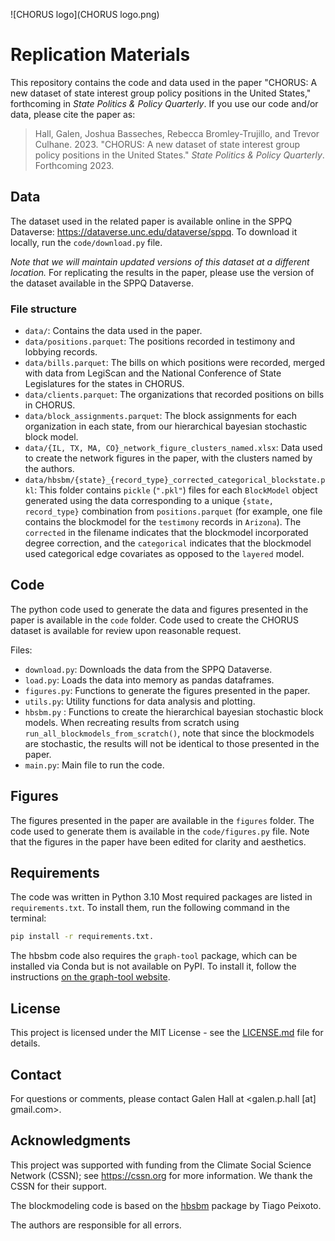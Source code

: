 ![CHORUS logo](CHORUS logo.png)

# Replication Materials
This repository contains the code and data used in the paper "CHORUS: A new dataset of state interest group policy positions in the United States," forthcoming in _State Politics & Policy Quarterly_.
If you use our code and/or data, please cite the paper as:

> Hall, Galen, Joshua Basseches, Rebecca Bromley-Trujillo, and Trevor Culhane. 2023. "CHORUS: A new dataset of state interest group policy positions in the United States." _State Politics & Policy Quarterly_. Forthcoming 2023.

## Data
The dataset used in the related paper is available online in the SPPQ Dataverse: https://dataverse.unc.edu/dataverse/sppq. To download it locally, run the `code/download.py` file.

_Note that we will maintain updated versions of this dataset at a different location._ For replicating the results in the paper, please use the version of the dataset available in the SPPQ Dataverse.

### File structure
- `data/`: Contains the data used in the paper.
- `data/positions.parquet`: The positions recorded in testimony and lobbying records.
- `data/bills.parquet`: The bills on which positions were recorded, merged with data from LegiScan and the National Conference of State Legislatures for the states in CHORUS.
- `data/clients.parquet`: The organizations that recorded positions on bills in CHORUS.
- `data/block_assignments.parquet`: The block assignments for each organization in each state, from our hierarchical bayesian stochastic block model.
- `data/{IL, TX, MA, CO}_network_figure_clusters_named.xlsx`: Data used to create the network figures in the paper, with the clusters named by the authors.
- `data/hbsbm/{state}_{record_type}_corrected_categorical_blockstate.pkl`: This folder contains `pickle` (`".pkl"`) files for each `BlockModel` object generated using the data corresponding to a unique `{state, record_type}` combination from `positions.parquet` (for example, one file contains the blockmodel for the `testimony` records in `Arizona`). The `corrected` in the filename indicates that the blockmodel incorporated degree correction, and the `categorical` indicates that the blockmodel used categorical edge covariates as opposed to the `layered` model.

## Code
The python code used to generate the data and figures presented in the paper is available in the `code` folder. Code used to create the CHORUS dataset is available for review upon reasonable request.

Files:
- `download.py`: Downloads the data from the SPPQ Dataverse.
- `load.py`: Loads the data into memory as pandas dataframes.
- `figures.py`: Functions to generate the figures presented in the paper.
- `utils.py`: Utility functions for data analysis and plotting.
- `hbsbm.py` : Functions to create the hierarchical bayesian stochastic block models. When recreating results from scratch using `run_all_blockmodels_from_scratch()`, note that since the blockmodels are stochastic, the results will not be identical to those presented in the paper.
- `main.py`: Main file to run the code.

## Figures
The figures presented in the paper are available in the `figures` folder. The code used to generate them is available in the `code/figures.py` file. Note that the figures in the paper have been edited for clarity and aesthetics.

## Requirements
The code was written in Python 3.10 Most required packages are listed in `requirements.txt`. To install them, run the following command in the terminal:
```bash
pip install -r requirements.txt.
```
The hbsbm code also requires the `graph-tool` package, which can be installed via Conda but is not available on PyPI. To install it, follow the instructions [on the graph-tool website](https://git.skewed.de/count0/graph-tool/-/wikis/installation-instructions).

## License
This project is licensed under the MIT License - see the [LICENSE.md](LICENSE.md) file for details.

## Contact
For questions or comments, please contact Galen Hall at
<galen.p.hall [at] gmail.com>.

## Acknowledgments
This project was supported with funding from the Climate Social Science Network (CSSN); see https://cssn.org for more information. We thank the CSSN for their support.

The blockmodeling code is based on the [hbsbm](http://git.skewed.de/count0/hbsbm) package by Tiago Peixoto.

The authors are responsible for all errors.
